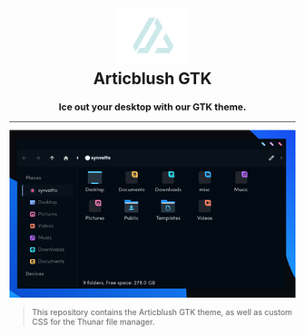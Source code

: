 <h1 align="center">
	<img src="https://github.com/articblush/.github/blob/main/src/articblush56.png" width="25%" alt="Logo"/><br/>
	Articblush GTK</a>
  </h1>

 <h3 align="center">Ice out your desktop with our GTK theme.</h3>
 
 ----
<p align="center"> 
  <img src="CCEF03A3-80B5-43F8-9846-CB9AC9CE7F3C.png">
</p> 

> This repository contains the Articblush GTK theme, as well as custom CSS for the Thunar file manager.
